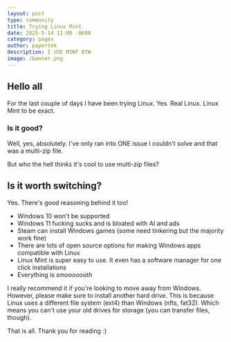 ```yaml
---
layout: post
type: community
title: Trying Linux Mint
date: 2025-5-14 11:00 -0600
category: pages
author: papertek
description: I USE MINT BTW
image: /banner.png
---
```


## Hello all

For the last couple of days I have been trying Linux. Yes. Real Linux. Linux Mint to be exact.

### Is it good?

Well, yes, absolutely. I've only ran into ONE issue I couldn't solve and that was a multi-zip file.

But who the hell thinks it's cool to use multi-zip files?

## Is it worth switching?

Yes. There's good reasoning behind it too!

- Windows 10 won't be supported
- Windows 11 fucking sucks and is bloated with AI and ads
- Steam can install Windows games (some need tinkering but the majority work fine)
- There are lots of open source options for making Windows apps compatible with Linux
- Linux Mint is super easy to use. It even has a software manager for one click installations
- Everything is *smooooooth*

I really recommend it if you're looking to move away from Windows. However, please make sure to install another hard drive. This is because Linux uses a different file system (ext4) than Windows (nfts, fat32). Which means you can't use your old drives for storage (you can transfer files, though).

That is all. Thank you for reading :)